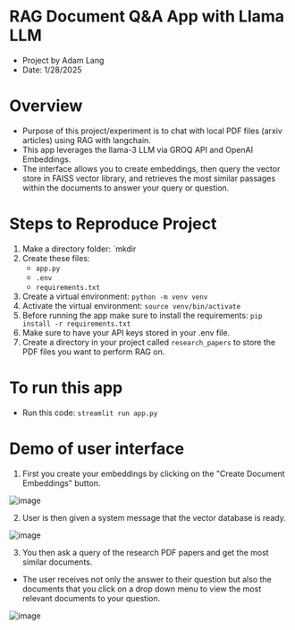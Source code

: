 # RAG Document Q&A App with Llama LLM
* Project by Adam Lang
* Date: 1/28/2025

# Overview
* Purpose of this project/experiment is to chat with local PDF files (arxiv articles) using RAG with langchain.
* This app leverages the llama-3 LLM via GROQ API and OpenAI Embeddings.
* The interface allows you to create embeddings, then query the vector store in FAISS vector library, and retrieves the most similar passages within the documents to answer your query or question. 

# Steps to Reproduce Project
1. Make a directory folder: `mkdir <NAME OF PROJECT>
2. Create these files:
   * `app.py`
   * `.env`
   * `requirements.txt`
3. Create a virtual environment: `python -m venv venv`
4. Activate the virtual environment: `source venv/bin/activate`
5. Before running the app make sure to install the requirements: `pip install -r requirements.txt`
6. Make sure to have your API keys stored in your .env file.
7. Create a directory in your project called `research_papers` to store the PDF files you want to perform RAG on. 


# To run this app
* Run this code: `streamlit run app.py`


# Demo of user interface
1. First you create your embeddings by clicking on the "Create Document Embeddings" button.

![image](https://github.com/user-attachments/assets/6a2c1cf8-224d-4e62-9534-bb6c7dafb8e1)

2. User is then given a system message that the vector database is ready.

![image](https://github.com/user-attachments/assets/a3ea52e1-a595-4126-a197-d5b7579efd4b)

3. You then ask a query of the research PDF papers and get the most similar documents. 
* The user receives not only the answer to their question but also the documents that you click on a drop down menu to view the most relevant documents to your question.

![image](https://github.com/user-attachments/assets/dece7155-9600-43ad-841c-0e96bad62b70)
